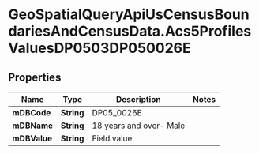 # GeoSpatialQueryApiUsCensusBoundariesAndCensusData.Acs5ProfilesValuesDP0503DP050026E

## Properties

Name | Type | Description | Notes
------------ | ------------- | ------------- | -------------
**mDBCode** | **String** | DP05_0026E | 
**mDBName** | **String** | 18 years and over- Male | 
**mDBValue** | **String** | Field value | 


